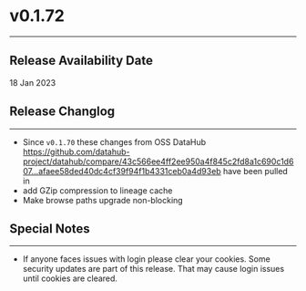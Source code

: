 # v0.1.72
---

Release Availability Date
---
18 Jan 2023


## Release Changlog
---
- Since `v0.1.70` these changes from OSS DataHub https://github.com/datahub-project/datahub/compare/43c566ee4ff2ee950a4f845c2fd8a1c690c1d607...afaee58ded40dc4cf39f94f1b4331ceb0a4d93eb have been pulled in
- add GZip compression to lineage cache
- Make browse paths upgrade non-blocking

## Special Notes
---
- If anyone faces issues with login please clear your cookies. Some security updates are part of this release. That may cause login issues until cookies are cleared.